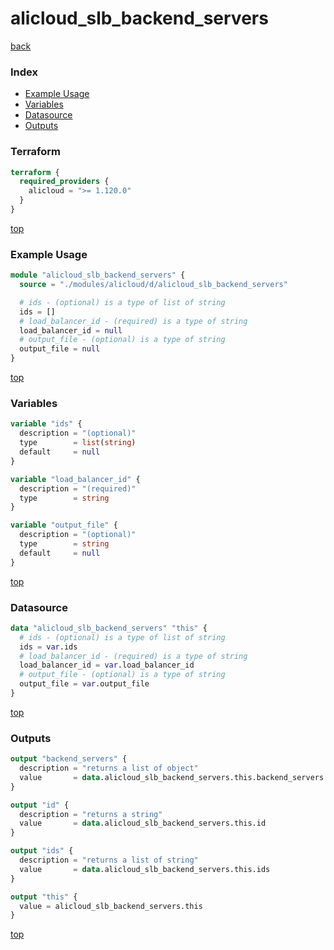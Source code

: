 # alicloud_slb_backend_servers

[back](../alicloud.md)

### Index

- [Example Usage](#example-usage)
- [Variables](#variables)
- [Datasource](#datasource)
- [Outputs](#outputs)

### Terraform

```terraform
terraform {
  required_providers {
    alicloud = ">= 1.120.0"
  }
}
```

[top](#index)

### Example Usage

```terraform
module "alicloud_slb_backend_servers" {
  source = "./modules/alicloud/d/alicloud_slb_backend_servers"

  # ids - (optional) is a type of list of string
  ids = []
  # load_balancer_id - (required) is a type of string
  load_balancer_id = null
  # output_file - (optional) is a type of string
  output_file = null
}
```

[top](#index)

### Variables

```terraform
variable "ids" {
  description = "(optional)"
  type        = list(string)
  default     = null
}

variable "load_balancer_id" {
  description = "(required)"
  type        = string
}

variable "output_file" {
  description = "(optional)"
  type        = string
  default     = null
}
```

[top](#index)

### Datasource

```terraform
data "alicloud_slb_backend_servers" "this" {
  # ids - (optional) is a type of list of string
  ids = var.ids
  # load_balancer_id - (required) is a type of string
  load_balancer_id = var.load_balancer_id
  # output_file - (optional) is a type of string
  output_file = var.output_file
}
```

[top](#index)

### Outputs

```terraform
output "backend_servers" {
  description = "returns a list of object"
  value       = data.alicloud_slb_backend_servers.this.backend_servers
}

output "id" {
  description = "returns a string"
  value       = data.alicloud_slb_backend_servers.this.id
}

output "ids" {
  description = "returns a list of string"
  value       = data.alicloud_slb_backend_servers.this.ids
}

output "this" {
  value = alicloud_slb_backend_servers.this
}
```

[top](#index)